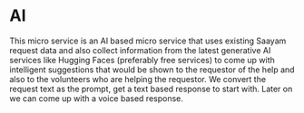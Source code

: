 # AI
This micro service is an AI based micro service that uses existing Saayam request data and also collect information from the latest generative AI services like Hugging Faces (preferably free services) to come up with intelligent suggestions that would be shown to the requestor of the help and also to the volunteers who are helping the requestor. We convert the request text as the prompt, get a text based response to start with. Later on we can come up with a voice based response.
